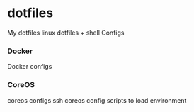 dotfiles
========

My dotfiles
linux dotfiles + shell Configs

### Docker
Docker configs

### CoreOS
coreos configs
ssh coreos config
scripts to load environment
